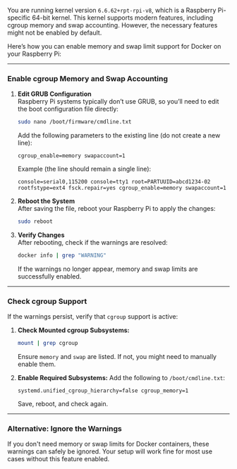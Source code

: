You are running kernel version `6.6.62+rpt-rpi-v8`, which is a Raspberry Pi-specific 64-bit kernel. This kernel supports modern features, including cgroup memory and swap accounting. However, the necessary features might not be enabled by default.

Here’s how you can enable memory and swap limit support for Docker on your Raspberry Pi:

---

### **Enable cgroup Memory and Swap Accounting**

1. **Edit GRUB Configuration**  
   Raspberry Pi systems typically don’t use GRUB, so you’ll need to edit the boot configuration file directly:
   ```bash
   sudo nano /boot/firmware/cmdline.txt
   ```
   Add the following parameters to the existing line (do not create a new line):
   ```
   cgroup_enable=memory swapaccount=1
   ```

   Example (the line should remain a single line):
   ```
   console=serial0,115200 console=tty1 root=PARTUUID=abcd1234-02 rootfstype=ext4 fsck.repair=yes cgroup_enable=memory swapaccount=1
   ```

2. **Reboot the System**  
   After saving the file, reboot your Raspberry Pi to apply the changes:
   ```bash
   sudo reboot
   ```

3. **Verify Changes**  
   After rebooting, check if the warnings are resolved:
   ```bash
   docker info | grep "WARNING"
   ```

   If the warnings no longer appear, memory and swap limits are successfully enabled.

---

### **Check cgroup Support**

If the warnings persist, verify that `cgroup` support is active:

1. **Check Mounted cgroup Subsystems:**
   ```bash
   mount | grep cgroup
   ```
   Ensure `memory` and `swap` are listed. If not, you might need to manually enable them.

2. **Enable Required Subsystems:**
   Add the following to `/boot/cmdline.txt`:
   ```
   systemd.unified_cgroup_hierarchy=false cgroup_memory=1
   ```
   Save, reboot, and check again.

---

### **Alternative: Ignore the Warnings**

If you don't need memory or swap limits for Docker containers, these warnings can safely be ignored. Your setup will work fine for most use cases without this feature enabled.